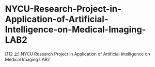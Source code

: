 # NYCU-Research-Project-in-Application-of-Artificial-Intelligence-on-Medical-Imaging-LAB2
[112 上] NYCU Research Project in Application of Artificial Intelligence on Medical Imaging LAB2
